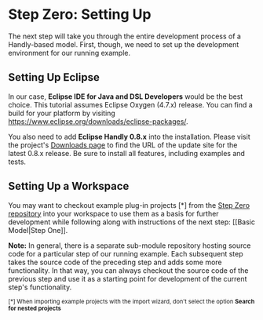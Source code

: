 # Step Zero: Setting Up

The next step will take you through the entire development process
of a Handly-based model. First, though, we need to set up the development
environment for our running example.

## Setting Up Eclipse

In our case, **Eclipse IDE for Java and DSL Developers** would be the best choice.
This tutorial assumes Eclipse Oxygen (4.7.x) release. You can find a build for
your platform by visiting https://www.eclipse.org/downloads/eclipse-packages/.

You also need to add **Eclipse Handly 0.8.x** into the installation. Please
visit the project's [Downloads page](https://projects.eclipse.org/projects/technology.handly/downloads)
to find the URL of the update site for the latest 0.8.x release. Be sure
to install all features, including examples and tests.

## Setting Up a Workspace

You may want to checkout example plug-in projects [*] from the
[Step Zero repository](https://github.com/pisv/gethandly.0) into your workspace
to use them as a basis for further development while following along
with instructions of the next step: [[Basic Model|Step One]].

**Note:** In general, there is a separate sub-module repository hosting
source code for a particular step of our running example. Each subsequent step
takes the source code of the preceding step and adds some more functionality.
In that way, you can always checkout the source code of the previous step
and use it as a starting point for development of the current step's
functionality.

<sub>[*] When importing example projects with the import wizard,
don't select the option __Search for nested projects__</sub>